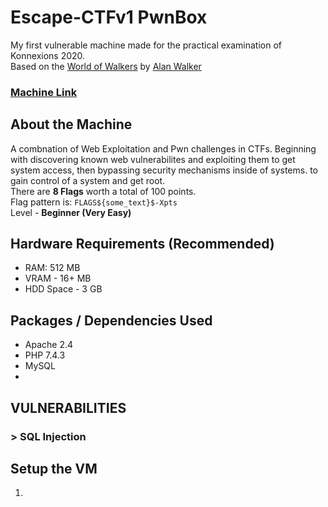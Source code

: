 # Escape-CTFv1 PwnBox
My first vulnerable machine made for the practical examination of Konnexions 2020.  
Based on the [World of Walkers](https://www.youtube.com/playlist?app=desktop&list=PLYT4vq6pQVSvfGdP3MdKZegD8Ub_0pqPS) by [Alan Walker](https://alanwalker.com/)

### [Machine Link](https://drive.google.com/file/d/1V6oP3fc5sJ1jIBWwci8LZhVmyGR5q8dm/view?usp=sharing)

## About the Machine
A combnation of Web Exploitation and Pwn challenges in CTFs. Beginning with discovering known web vulnerabilites and exploiting them to get system access, then bypassing security mechanisms inside of systems. to gain control of a system and get root.  
There are **8 Flags** worth a total of 100 points.  
Flag pattern is: `FLAGS${some_text}$-Xpts`  
Level - **Beginner (Very Easy)**  

## Hardware Requirements (Recommended)
- RAM: 512 MB
- VRAM - 16+ MB
- HDD Space - 3 GB

## Packages / Dependencies Used
- Apache 2.4  
- PHP 7.4.3
- MySQL
- 

## VULNERABILITIES
### > SQL Injection

## Setup the VM
1. 
